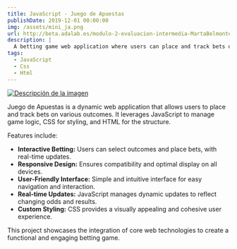 ```yaml
---
title: JavaScript - Juego de Apuestas
publishDate: 2019-12-01 00:00:00
img: /assets/mini_ja.png
url: http://beta.adalab.es/modulo-2-evaluacion-intermedia-MartaBelmonte/
description: |
  A betting game web application where users can place and track bets on various outcomes.
tags:
  - JavaScript
  - Css
  - Html
---
```


[![Descripción de la imagen](/assets/mini_ja.png)](http://beta.adalab.es/modulo-2-evaluacion-intermedia-MartaBelmonte/)

Juego de Apuestas is a dynamic web application that allows users to place and track bets on various outcomes. It leverages JavaScript to manage game logic, CSS for styling, and HTML for the structure.

Features include:

- **Interactive Betting:** Users can select outcomes and place bets, with real-time updates.
- **Responsive Design:** Ensures compatibility and optimal display on all devices.
- **User-Friendly Interface:** Simple and intuitive interface for easy navigation and interaction.
- **Real-time Updates:** JavaScript manages dynamic updates to reflect changing odds and results.
- **Custom Styling:** CSS provides a visually appealing and cohesive user experience.

This project showcases the integration of core web technologies to create a functional and engaging betting game.
